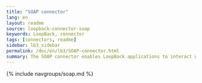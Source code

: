 ```yaml
---
title: "SOAP connector"
lang: en
layout: readme
source: loopback-connector-soap
keywords: LoopBack, connector
tags: [connectors, readme]
sidebar: lb3_sidebar
permalink: /doc/en/lb3/SOAP-connector.html
summary: The SOAP connector enables LoopBack applications to interact with SOAP-based web services.
---
```


{% include navgroups/soap.md %}
